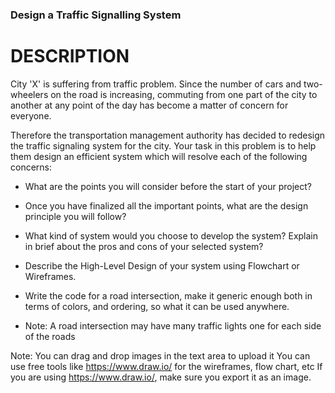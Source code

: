 
### Design a Traffic Signalling System

# DESCRIPTION

City 'X' is suffering from traffic problem. Since the number of cars and two-wheelers on the road is increasing, commuting from one part of the city to another at any point of the day has become a matter of concern for everyone.

Therefore the transportation management authority has decided to redesign the traffic signaling system for the city. 
Your task in this problem is to help them design an efficient system which will resolve each of the following concerns:

- What are the points you will consider before the start of your project?
- Once you have finalized all the important points, what are the design principle you will follow?
- What kind of system would you choose to develop the system? Explain in brief about the pros and cons of your selected system?
- Describe the High-Level Design of your system using Flowchart or Wireframes. 
- Write the code for a road intersection, make it generic enough both in terms of colors, and ordering, so what it can be used anywhere.

- Note: A road intersection may have many traffic lights one for each side of the roads

Note:
You can drag and drop images in the text area to upload it
You can use free tools like https://www.draw.io/ for the wireframes, flow chart, etc
If you are using https://www.draw.io/, make sure you export it as an image.
